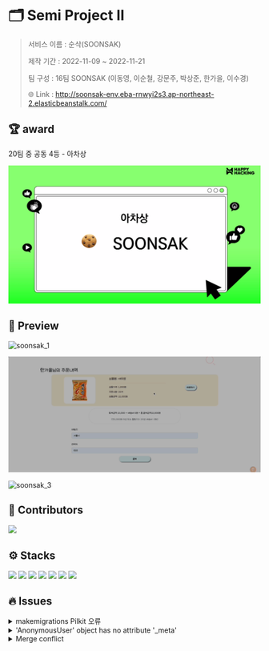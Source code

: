 # 🗂️ Semi Project Ⅱ

> 서비스 이름 : 순삭(SOONSAK)
>
> 제작 기간 : 2022-11-09 ~ 2022-11-21
>
> 팀 구성 : 16팀 SOONSAK (이동영, 이순철, 강문주, 박상준, 한가을, 이수경)
>
> 🌐 Link : http://soonsak-env.eba-rnwyi2s3.ap-northeast-2.elasticbeanstalk.com/



## 🏆 award

20팀 중 공동 4등 - 아차상

<img src="readme.assets/award.png" alt="award" style="zoom:50%;" />



## 🫧 Preview

![soonsak_1](readme.assets/soonsak_1.gif)

![soonsak_2](readme.assets/soonsak_2.gif)

![soonsak_3](readme.assets/soonsak_3.gif)



## 🫧 Contributors

<a href="https://github.com/han-gaeul/SOONSAK/graphs/contributors">
  <img src="https://contrib.rocks/image?repo=code-sum/SOONSAK" /></a>



## ⚙️ Stacks

 <img src="https://img.shields.io/badge/Django-092E20?style=flat-square&logo=Django&logoColor=ffffff"/> <img src="https://img.shields.io/badge/HTML5-E34F26?style=flat-square&logo=HTML5&logoColor=ffffff"/> <img src="https://img.shields.io/badge/CSS3-1572B6?style=flat-square&logo=CSS3&logoColor=ffffff"/> <img src="https://img.shields.io/badge/Bootstrap-7952B3?style=flat-square&logo=Bootstrap&logoColor=ffffff"/> <img src="https://img.shields.io/badge/Visual Studio Code-007ACC?style=flat-square&logo=Visual Studio Code&logoColor=ffffff"/> <img src="https://img.shields.io/badge/Git-F05032?style=flat-square&logo=Git&logoColor=ffffff"/> <img src="https://img.shields.io/badge/GitHub-181717?style=flat-square&logo=GitHub&logoColor=ffffff"/>



## 🔥 Issues

<details>
  <summary>makemigrations Pilkit 오류</summary>
  <div markdown="1">
    <br>❌ 에러 사항<br>‘ImportError: PILKit was unable to import the Python Imaging Library. Please confirm it`s installed and available on your current Python path.’<br><br>
  </div>
  <div>
   💡 해결방법<br>
    1. pip list 해보고 pillow, image 가 설치 되어있는지 확인한다.<br>
		2. 없다면 터미널에 sudo pip install pillow image<br>
		3. 설치되어 있다면  pip uninstall Pillow, pip uninstall Image<br>
		4. 다시 pip install Pillow, pip install Image<br>
		5. pip uninstall Image 안되는 경우 pip install Pillow 한다.<br>
		6. 다시 makemigrations
  </div>
</details>

<details>
  <summary>'AnonymousUser' object has no attribute '_meta'</summary>
  <div markdown="1">
    <br>❌ 에러 사항<br>
    회원가입 기능 구현 후 자동 로그인 기능을 추가했음
		회원가입이 완료된 다음 **['AnonymousUser' object has no attribute '_meta'](https://stackoverflow.com/questions/46284664/django-anonymoususer-object-has-no-attribute-meta) 오류 발생**<br><br>
  </div>
  <div markdown="1"> 
    💡 해결 방법<br>
    1. py [manage.py](http://manage.py) makemigrations<br>
		2. py [manage.py](http://manage.py) migrate
  </div>
</details>
<details>
  <summary>Merge conflict</summary>
  <div markdown="1">
    <br>❌ 에러 사항<br>
    같은 파일을 동시에 작업하고 push 과정에서 오류 발생<br><br>
  </div>
  <div markdown="1"> 
    💡 해결 방법<br>
    1. 새로 clone을 받고 작업<br>
		2. merge conflict 발생한 부분을 수정
  </div>
</details>

